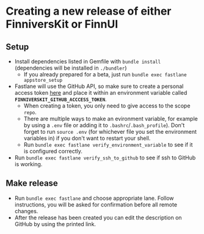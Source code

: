 # Creating a new release of either FinniversKit or FinnUI

## Setup
- Install dependencies listed in Gemfile with `bundle install` (dependencies will be installed in `./bundler`)
  - If you already prepared for a beta, just run `bundle exec fastlane appstore_setup`
- Fastlane will use the GitHub API, so make sure to create a personal access token [here](https://github.com/settings/tokens) and place it within an environment variable called **`FINNIVERSKIT_GITHUB_ACCCESS_TOKEN`**.
  - When creating a token, you only need to give access to the scope `repo`.
  - There are multiple ways to make an evironment variable, for example by using a `.env` file or adding it to `.bashrc`/`.bash_profile`). Don't forget to run `source .env` (for whichever file you set the environment variables in) if you don't want to restart your shell.
  - Run `bundle exec fastlane verify_environment_variable` to see if it is configured correctly.
- Run `bundle exec fastlane verify_ssh_to_github` to see if ssh to GitHub is working.

## Make release
- Run `bundle exec fastlane` and choose appropriate lane. Follow instructions, you will be asked for confirmation before all remote changes.
- After the release has been created you can edit the description on GitHub by using the printed link.

